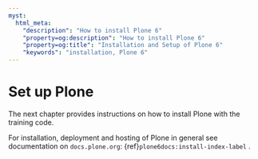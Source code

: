 ```yaml
---
myst:
  html_meta:
    "description": "How to install Plone 6"
    "property=og:description": "How to install Plone 6"
    "property=og:title": "Installation and Setup of Plone 6"
    "keywords": "installation, Plone 6"
---
```


# Set up Plone

The next chapter provides instructions on how to install Plone with the training code.

For installation, deployment and hosting of Plone in general see documentation on `docs.plone.org`:
{ref}`plone6docs:install-index-label` .
